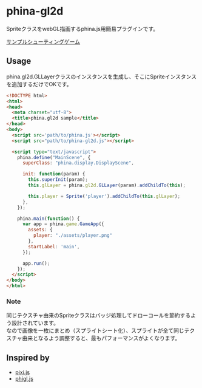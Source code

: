 phina-gl2d
===

SpriteクラスをwebGL描画するphina.js用簡易プラグインです。

[サンプルシューティングゲーム](https://github.com/pentamania/toma-shooting)

## Usage
phina.gl2d.GLLayerクラスのインスタンスを生成し、そこにSpriteインスタンスを追加するだけでOKです。  

```html
<!DOCTYPE html>
<html>
<head>
  <meta charset="utf-8">
  <title>phina.gl2d sample</title>
</head>
<body>
  <script src='path/to/phina.js'></script>
  <script src="path/to/phina-gl2d.js"></script>

  <script type="text/javascript">
    phina.define("MainScene", {
      superClass: "phina.display.DisplayScene",

      init: function(param) {
        this.superInit(param);
        this.glLayer = phina.gl2d.GLLayer(param).addChildTo(this);

        this.player = Sprite('player').addChildTo(this.glLayer);
      },
    });

    phina.main(function() {
      var app = phina.game.GameApp({
        assets: {
          player: "./assets/player.png"
        },
        startLabel: 'main',
      });

      app.run();
    });
  </script>
</body>
</html>
```

### Note
同じテクスチャ由来のSpriteクラスはバッジ処理してドローコールを節約するよう設計されています。  
なので画像を一枚にまとめ（スプライトシート化）、スプライトが全て同じテクスチャ由来となるよう調整すると、最もパフォーマンスがよくなります。

## Inspired by
- [pixi.js](http://www.pixijs.com/)
- [phigl.js](https://github.com/daishihmr/phigl.js)
